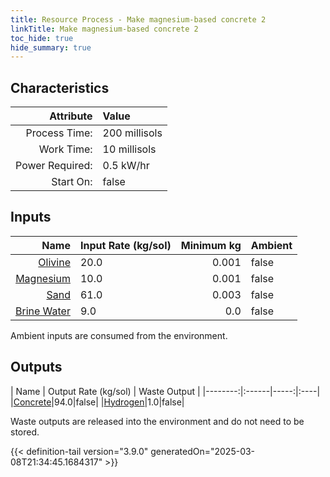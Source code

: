 ```yaml
---
title: Resource Process - Make magnesium-based concrete 2
linkTitle: Make magnesium-based concrete 2
toc_hide: true
hide_summary: true
---
```

<!-- This is generated by the MarsSim HelpGenertor, do not edit. -->

## Characteristics

| Attribute      | Value |
|--------:|:------|
|Process Time:|200 millisols|
|Work Time:|10 millisols|
|Power Required:|0.5 kW/hr|
|Start On:|false|

## Inputs
| Name      | Input Rate (kg/sol) | Minimum kg | Ambient |
|--------:|:------|-----:|:----|
|[Olivine](/docs/definitions/resource/olivine)|20.0|0.001|false|
|[Magnesium](/docs/definitions/resource/magnesium)|10.0|0.001|false|
|[Sand](/docs/definitions/resource/sand)|61.0|0.003|false|
|[Brine Water](/docs/definitions/resource/brine-water)|9.0|0.0|false|

Ambient inputs are consumed from the environment.

## Outputs
| Name      | Output Rate (kg/sol) | Waste Output |
|--------:|:------|-----:|:----|
|[Concrete](/docs/definitions/resource/concrete)|94.0|false|
|[Hydrogen](/docs/definitions/resource/hydrogen)|1.0|false|

Waste outputs are released into the environment and do not need to be stored.


{{< definition-tail version="3.9.0" generatedOn="2025-03-08T21:34:45.1684317" >}}



